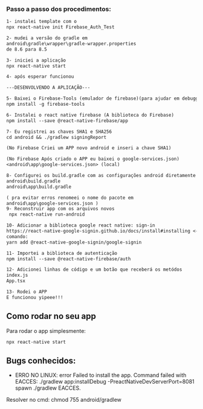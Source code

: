 ### Passo a passo dos procedimentos:

```txt
1- instalei template com o 
npx react-native init Firebase_Auth_Test

2- mudei a versão do gradle em 
android\gradle\wrapper\gradle-wrapper.properties
de 8.6 para 8.5

3- iniciei a aplicação 
npx react-native start

4- após esperar funcionou

---DESENVOLVENDO A APLICAÇÃO---

5- Baixei o Firebase-Tools (emulador de firebase)(para ajudar em debugging (apesar de ser inutil pois temos o firebase))
npm install -g firebase-tools

6- Instalei o react native firebase (A biblioteca do Firebase)
npm install --save @react-native-firebase/app

7- Eu registrei as chaves SHA1 e SHA256
cd android && ./gradlew signingReport

(No Firebase Criei um APP novo android e inseri a chave SHA1)

(No Firebase Após criado o APP eu baixei o google-services.json)
<android\app\google-services.json> (local)

8- Configurei os build.gradle com as configurações android diretamente do Firebase
android\build.gradle
android\app\build.gradle

( pra evitar erros renomeei o nome do pacote em 
android\app\google-services.json )
9- Reconstruir app com os arquivos novos
 npx react-native run-android

10- Adicionar a biblioteca google react native: sign-in 
https://react-native-google-signin.github.io/docs/install#installing <-local
comando:
yarn add @react-native-google-signin/google-signin

11- Importei a biblioteca de autenticação
npm install --save @react-native-firebase/auth

12- Adicionei linhas de código e um botão que receberá os metódos 
index.js
App.tsx

13- Rodei o APP 
E funcionou yipeee!!!
```

## Como rodar no seu app

Para rodar o app simplesmente:

```bash
npx react-native start
```

## Bugs conhecidos:

- ERRO NO LINUX:
error Failed to install the app. Command failed with EACCES: ./gradlew app:installDebug -PreactNativeDevServerPort=8081
spawn ./gradlew EACCES.

Resolver no cmd:
chmod 755 android/gradlew
